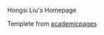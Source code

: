 Hongsi Liu's Homepage

Templete from [academicpages](https://github.com/academicpages/academicpages.github.io)
